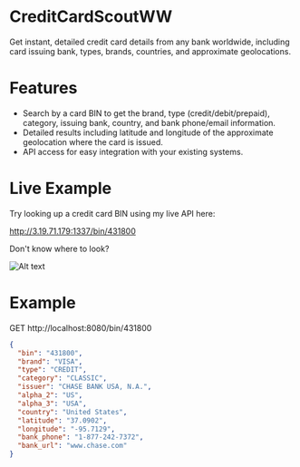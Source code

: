 # CreditCardScoutWW
 Get instant, detailed credit card details from any bank worldwide, including card issuing bank, types, brands, countries, and approximate geolocations.

# Features
- Search by a card BIN to get the brand, type (credit/debit/prepaid), category, issuing bank, country, and bank phone/email information.
- Detailed results including latitude and longitude of the approximate geolocation where the card is issued.
- API access for easy integration with your existing systems.

# Live Example

Try looking up a credit card BIN using my live API here:

http://3.19.71.179:1337/bin/431800

Don't know where to look?

![Alt text](https://i.imgur.com/UIZskGq.png "Optional title")


# Example

GET http://localhost:8080/bin/431800

```json
{
  "bin": "431800",
  "brand": "VISA",
  "type": "CREDIT",
  "category": "CLASSIC",
  "issuer": "CHASE BANK USA, N.A.",
  "alpha_2": "US",
  "alpha_3": "USA",
  "country": "United States",
  "latitude": "37.0902",
  "longitude": "-95.7129",
  "bank_phone": "1-877-242-7372",
  "bank_url": "www.chase.com"
}
```
